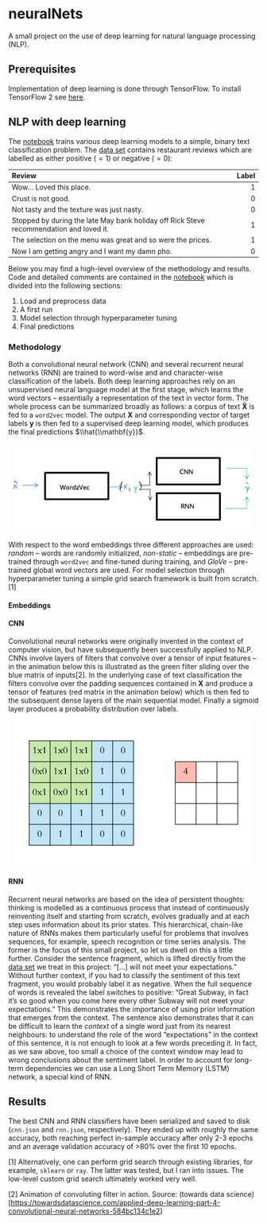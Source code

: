 
# neuralNets

A small project on the use of deep learning for natural language
processing (NLP).

## Prerequisites

Implementation of deep learning is done through TensorFlow. To install
TensorFlow 2 see [here](https://www.tensorflow.org/install/).

## NLP with deep learning

The [notebook](notebook.ipynb) trains various deep learning models to a
simple, binary text classification problem. The [data
set](data/data.txt) contains restaurant reviews which are labelled as
either positive ( = 1) or negative ( = 0):

<table>
<thead>
<tr>
<th style="text-align:left;">
Review
</th>
<th style="text-align:right;">
Label
</th>
</tr>
</thead>
<tbody>
<tr>
<td style="text-align:left;">
Wow… Loved this place.
</td>
<td style="text-align:right;">
1
</td>
</tr>
<tr>
<td style="text-align:left;">
Crust is not good.
</td>
<td style="text-align:right;">
0
</td>
</tr>
<tr>
<td style="text-align:left;">
Not tasty and the texture was just nasty.
</td>
<td style="text-align:right;">
0
</td>
</tr>
<tr>
<td style="text-align:left;">
Stopped by during the late May bank holiday off Rick Steve
recommendation and loved it.
</td>
<td style="text-align:right;">
1
</td>
</tr>
<tr>
<td style="text-align:left;">
The selection on the menu was great and so were the prices.
</td>
<td style="text-align:right;">
1
</td>
</tr>
<tr>
<td style="text-align:left;">
Now I am getting angry and I want my damn pho.
</td>
<td style="text-align:right;">
0
</td>
</tr>
</tbody>
</table>

Below you may find a high-level overview of the methodology and results.
Code and detailed comments are contained in the
[notebook](notebook.ipynb) which is divided into the following sections:

1.  Load and preprocess data
2.  A first run
3.  Model selection through hyperparameter tuning
4.  Final predictions

### Methodology

Both a convolutional neural network (CNN) and several recurrent neural
networks (RNN) are trained to word-wise and and character-wise
classification of the labels. Both deep learning approaches rely on an
unsupervised neural language model at the first stage, which learns the
word vectors – essentially a representation of the text in vector form.
The whole process can be summarized broadly as follows: a corpus of text
**X̃** is fed to a `word2vec` model. The output **X** and corresponding
vector of target labels **y** is then fed to a supervised deep learning
model, which produces the final predictions $\\hat{\\mathbf{y}}$.

![](www/process_flow.png)

With respect to the word embeddings three different approaches are used:
*random* – words are randomly initialized, *non-static* – embeddings are
pre-trained through `word2vec` and fine-tuned during training, and
*GloVe* – pre-trained global word vectors are used. For model selection
through hyperparameter tuning a simple grid search framework is built
from scratch.[1]

#### Embeddings

#### CNN

Convolutional neural networks were originally invented in the context of
computer vision, but have subsequently been successfully applied to NLP.
CNNs involve layers of filters that convolve over a tensor of input
features – in the animation below this is illustrated as the green
filter sliding over the blue matrix of inputs[2]. In the underlying case
of text classification the filters convolve over the padding sequences
contained in **X** and produce a tensor of features (red matrix in the
animation below) which is then fed to the subsequent dense layers of the
main sequential model. Finally a sigmoid layer produces a probability
distribution over labels.

![](www/cnn.gif)

#### RNN

Recurrent neural networks are based on the idea of persistent thoughts:
thinking is modelled as a continuous process that instead of
continuously reinventing itself and starting from scratch, evolves
gradually and at each step uses information about its prior states. This
hierarchical, chain-like nature of RNNs makes them particularly useful
for problems that involves sequences, for example, speech recognition or
time series analysis. The former is the focus of this small project, so
let us dwell on this a little further. Consider the sentence fragment,
which is lifted directly from the [data set](data/data.txt) we treat in
this project: “\[…\] will not meet your expectations.” Without further
context, if you had to classify the sentiment of this text fragment, you
would probably label it as negative. When the full sequence of words is
revealed the label switches to positive: “Great Subway, in fact it’s so
good when you come here every other Subway will not meet your
expectations.” This demonstrates the importance of using prior
information that emerges from the context. The sentence also
demonstrates that it can be difficult to learn the *context* of a single
word just from its nearest neighbours: to understand the role of the
word “expectations” in the context of this sentence, it is not enough to
look at a few words preceding it. In fact, as we saw above, too small a
choice of the context window may lead to wrong conclusions about the
sentiment label. In order to account for long-term dependencies we can
use a Long Short Term Memory (LSTM) network, a special kind of RNN.

## Results

The best CNN and RNN classifiers have been serialized and saved to disk
(`cnn.json` and `rnn.json`, respectively). They ended up with roughly
the same accuracy, both reaching perfect in-sample accuracy after only
2-3 epochs and an average validation accuracy of &gt;80% over the first
10 epochs.

[1] Alternatively, one can perform grid search through existing
libraries, for example, `sklearn` or `ray`. The latter was tested, but I
ran into issues. The low-level custom grid search ultimately worked very
well.

[2] Animation of convoluting filter in action. Source: (towards data
science)\[<https://towardsdatascience.com/applied-deep-learning-part-4-convolutional-neural-networks-584bc134c1e2>\]
